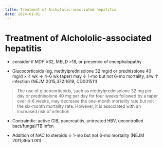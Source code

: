 ```yaml
---
title: Treatment of Alchololic-associated hepatitis
date: 2024-01-01
---
```

# Treatment of Alchololic-associated hepatitis

* consider if MDF ≥32, MELD >18, or presence of encephalopathy

* Glucocorticoids (eg, methylprednisolone 32 mg/d or prednisolone 40 mg/d × 4 wk → 4–6 wk taper) may ↓ 1-mo but not 6-mo mortality, a/w ↑ infection (NEJM 2015;372:1619, CD001511)
> The use of glucocorticoids, such as methylprednisolone 32 mg per day or prednisolone 40 mg per day for four weeks followed by a taper over 4-6 weeks, may decrease the one-month mortality rate but not the six-month mortality rate. However, it is associated with an increased risk of infection

* Contraindic: active GIB, pancreatitis, untreated HBV, uncontrolled bact/fungal/TB infxn

* Addition of NAC to steroids ↓ 1-mo but not 6-mo mortality (NEJM 2011;365:1781)
